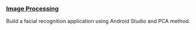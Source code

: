 <h3><u> Image Processing </u></h3>
Build a facial recognition application using Android Studio and PCA method.
